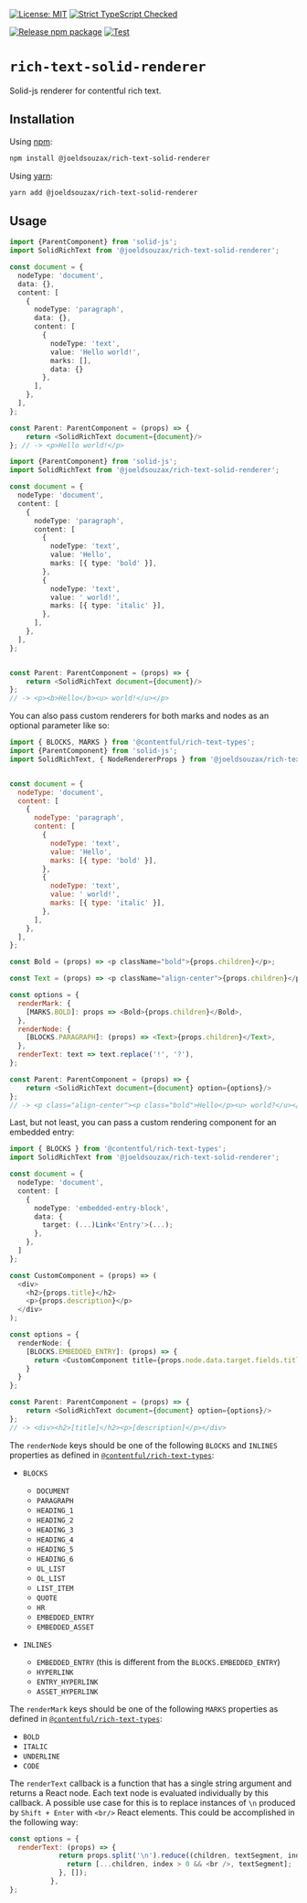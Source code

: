 [![License: MIT](https://img.shields.io/badge/License-MIT-yellow.svg)](https://opensource.org/licenses/MIT) [![Strict TypeScript Checked](https://badgen.net/badge/TS/Strict "Strict TypeScript Checked")](https://www.typescriptlang.org)

[![Release npm package](https://github.com/joeldsouzax/rich-text-solid-renderer/actions/workflows/release.yml/badge.svg)](https://github.com/joeldsouzax/rich-text-solid-renderer/actions/workflows/release.yml) [![Test](https://github.com/joeldsouzax/rich-text-solid-renderer/actions/workflows/test.yml/badge.svg)](https://github.com/joeldsouzax/rich-text-solid-renderer/actions/workflows/test.yml)

# `rich-text-solid-renderer`

Solid-js renderer for contentful rich text.

## Installation

Using [npm](http://npmjs.org/):

```sh
npm install @joeldsouzax/rich-text-solid-renderer
```

Using [yarn](https://yarnpkg.com/):

```sh
yarn add @joeldsouzax/rich-text-solid-renderer
```

## Usage

```typescript
import {ParentComponent} from 'solid-js';
import SolidRichText from '@joeldsouzax/rich-text-solid-renderer';

const document = {
  nodeType: 'document',
  data: {},
  content: [
    {
      nodeType: 'paragraph',
      data: {},
      content: [
        {
          nodeType: 'text',
          value: 'Hello world!',
          marks: [],
          data: {}
        },
      ],
    },
  ],
};

const Parent: ParentComponent = (props) => {
    return <SolidRichText document={document}/>
}; // -> <p>Hello world!</p>
```

```typescript
import {ParentComponent} from 'solid-js';
import SolidRichText from '@joeldsouzax/rich-text-solid-renderer';

const document = {
  nodeType: 'document',
  content: [
    {
      nodeType: 'paragraph',
      content: [
        {
          nodeType: 'text',
          value: 'Hello',
          marks: [{ type: 'bold' }],
        },
        {
          nodeType: 'text',
          value: ' world!',
          marks: [{ type: 'italic' }],
        },
      ],
    },
  ],
};


const Parent: ParentComponent = (props) => {
    return <SolidRichText document={document}/>
};
// -> <p><b>Hello</b><u> world!</u></p>
```

You can also pass custom renderers for both marks and nodes as an optional parameter like so:

```javascript
import { BLOCKS, MARKS } from '@contentful/rich-text-types';
import {ParentComponent} from 'solid-js';
import SolidRichText, { NodeRendererProps } from '@joeldsouzax/rich-text-solid-renderer';


const document = {
  nodeType: 'document',
  content: [
    {
      nodeType: 'paragraph',
      content: [
        {
          nodeType: 'text',
          value: 'Hello',
          marks: [{ type: 'bold' }],
        },
        {
          nodeType: 'text',
          value: ' world!',
          marks: [{ type: 'italic' }],
        },
      ],
    },
  ],
};

const Bold = (props) => <p className="bold">{props.children}</p>;

const Text = (props) => <p className="align-center">{props.children}</p>;

const options = {
  renderMark: {
    [MARKS.BOLD]: props => <Bold>{props.children}</Bold>,
  },
  renderNode: {
    [BLOCKS.PARAGRAPH]: (props) => <Text>{props.children}</Text>,
  },
  renderText: text => text.replace('!', '?'),
};

const Parent: ParentComponent = (props) => {
    return <SolidRichText document={document} option={options}/>
};
// -> <p class="align-center"><p class="bold">Hello</p><u> world?</u></p>
```

Last, but not least, you can pass a custom rendering component for an embedded entry:

```typescript
import { BLOCKS } from '@contentful/rich-text-types';
import SolidRichText from '@joeldsouzax/rich-text-solid-renderer';

const document = {
  nodeType: 'document',
  content: [
    {
      nodeType: 'embedded-entry-block',
      data: {
        target: (...)Link<'Entry'>(...);
      },
    },
  ]
};

const CustomComponent = (props) => (
  <div>
    <h2>{props.title}</h2>
    <p>{props.description}</p>
  </div>
);

const options = {
  renderNode: {
    [BLOCKS.EMBEDDED_ENTRY]: (props) => {
      return <CustomComponent title={props.node.data.target.fields.title} description={props.node.data.target.fields.description} />
    }
  }
};

const Parent: ParentComponent = (props) => {
    return <SolidRichText document={document} option={options}/>
};
// -> <div><h2>[title]</h2><p>[description]</p></div>
```

The `renderNode` keys should be one of the following `BLOCKS` and `INLINES` properties as defined in [`@contentful/rich-text-types`](https://www.npmjs.com/package/@contentful/rich-text-types):

- `BLOCKS`

  - `DOCUMENT`
  - `PARAGRAPH`
  - `HEADING_1`
  - `HEADING_2`
  - `HEADING_3`
  - `HEADING_4`
  - `HEADING_5`
  - `HEADING_6`
  - `UL_LIST`
  - `OL_LIST`
  - `LIST_ITEM`
  - `QUOTE`
  - `HR`
  - `EMBEDDED_ENTRY`
  - `EMBEDDED_ASSET`

- `INLINES`
  - `EMBEDDED_ENTRY` (this is different from the `BLOCKS.EMBEDDED_ENTRY`)
  - `HYPERLINK`
  - `ENTRY_HYPERLINK`
  - `ASSET_HYPERLINK`

The `renderMark` keys should be one of the following `MARKS` properties as defined in [`@contentful/rich-text-types`](https://www.npmjs.com/package/@contentful/rich-text-types):

- `BOLD`
- `ITALIC`
- `UNDERLINE`
- `CODE`

The `renderText` callback is a function that has a single string argument and returns a React node. Each text node is evaluated individually by this callback. A possible use case for this is to replace instances of `\n` produced by `Shift + Enter` with `<br/>` React elements. This could be accomplished in the following way:

```javascript
const options = {
  renderText: (props) => {
            return props.split('\n').reduce((children, textSegment, index) => {
              return [...children, index > 0 && <br />, textSegment];
            }, []);
          },
};
```
